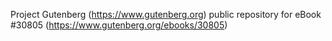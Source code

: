 Project Gutenberg (https://www.gutenberg.org) public repository for eBook #30805 (https://www.gutenberg.org/ebooks/30805)
